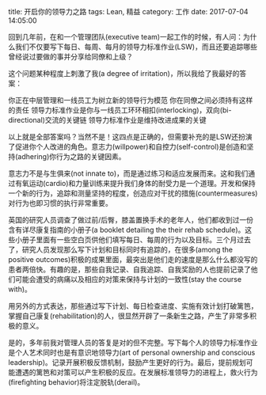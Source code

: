 title: 开启你的领导力之路
tags: Lean, 精益
category: 工作
date: 2017-07-04 14:05:00

回到几年前，在和一个管理团队(executive team)一起工作的时候，有人问：为什么我们不仅要写下每日、每周、每月的领导力标准作业(LSW)，而且还要追踪哪些曾经说过要做的事并分享给同僚和上级？

 

这个问题某种程度上刺激了我(a degree of irritation)，所以我给了我最好的答案：

你正在中层管理和一线员工为树立新的领导行为模范
你在同僚之间必须持有这样的责任
领导力标准作业是你与一线员工环环相扣(interlocking)，双向(bi-directional)交流的关键链
领导力标准作业是维持改进成果的关键
 

以上就是全部答案吗？当然不是！这四点是正确的，但需要补充的是LSW还扮演了促进你个人改进的角色。意志力(willpower)和自控力(self-control)是创造和坚持(adhering)你行为之路的关键因素。

 

意志力不是与生俱来(not innate to)，而是通过练习和适应发展而来。这和我们通过有氧运动(cardio)和力量训练来提升我们身体的耐受力是一个道理。开发和保持一个新的行为，追踪和测量坚持的程度，创造应对干扰的措施(countermeasures)对行为也即习惯的执行非常重要。

 

英国的研究人员调查了做过前/后臀，膝盖置换手术的老年人，他们都收到过一份含有详尽康复指南的小册子(a booklet detailing the their rehab schedule)。这些小册子里面有一些空白页供他们填写每日、每周的行为以及目标。三个月过去了，研究人员发现那么写下计划和目标同时有追踪的，在很多(among the positive outcomes)积极的成果里面，最突出是他们走的速度是那么什么都没写的患者两倍快。有趣的是，那些自我记录、自我追踪、自我奖励的人也提前记录了他们可能会遭受的病痛以及相应的对策来保持与计划的一致性(stay the course with)。

 

用另外的方式表达，那些通过写下计划、每日检查进度、实施有效计划打破篱笆，掌握自己康复(rehabilitation)的人，很显然开辟了一条新生之路，产生了非常多积极的意义。

 

是的，多年前我对管理人员的答复是对的但不完整。写下每个人的领导力标准作业是个人艺术同时也是有意识地领导力(art of personal ownership and conscious leadership)。记录开展积极反馈机制，鼓励产生更好的行为。最后，提前规划可能遭遇的篱笆和对策可以产生积极的反应。在发展标准领导力的进程上，救火行为(firefighting behavior)将注定脱轨(derail)。

